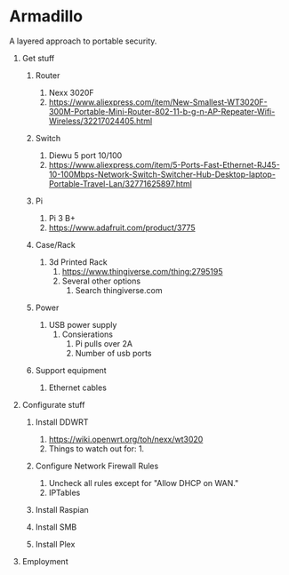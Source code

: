 # Armadillo
A layered approach to portable security.

1. Get stuff
    1. Router
        1. Nexx 3020F
        1. https://www.aliexpress.com/item/New-Smallest-WT3020F-300M-Portable-Mini-Router-802-11-b-g-n-AP-Repeater-Wifi-Wireless/32217024405.html
    1. Switch
        1. Diewu 5 port 10/100
        1. https://www.aliexpress.com/item/5-Ports-Fast-Ethernet-RJ45-10-100Mbps-Network-Switch-Switcher-Hub-Desktop-laptop-Portable-Travel-Lan/32771625897.html
    1. Pi
        1. Pi 3 B+
        1. https://www.adafruit.com/product/3775
    1. Case/Rack
        1. 3d Printed Rack
            1. https://www.thingiverse.com/thing:2795195 
            1. Several other options
                1. Search thingiverse.com
    1. Power
        1. USB power supply
            1. Consierations
                1. Pi pulls over 2A
                1. Number of usb ports
                
    1. Support equipment
        1. Ethernet cables
                
1. Configurate stuff
    1. Install DDWRT
        1. https://wiki.openwrt.org/toh/nexx/wt3020
        1. Things to watch out for:
            1. 
            
    1. Configure Network Firewall Rules
        1. Uncheck all rules except for "Allow DHCP on WAN."
        1. IPTables
        
    1. Install Raspian
    1. Install SMB
    1. Install Plex
1. Employment
